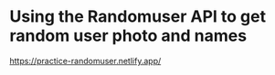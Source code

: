 # Using the Randomuser API to get random user photo and names

https://practice-randomuser.netlify.app/
